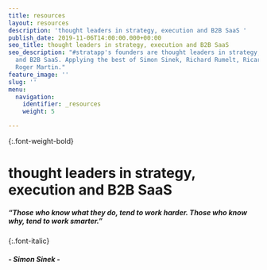 ```yaml
---
title: resources
layout: resources
description: 'thought leaders in strategy, execution and B2B SaaS '
publish_date: 2019-11-06T14:00:00.000+00:00
seo_title: thought leaders in strategy, execution and B2B SaaS
seo_description: "#stratapp's founders are thought leaders in strategy, execution
  and B2B SaaS. Applying the best of Simon Sinek, Richard Rumelt, Ricardo Semler and
  Roger Martin."
feature_image: ''
slug: ''
menu:
  navigation:
    identifier: _resources
    weight: 5

---
```

{:.font-weight-bold}

# thought leaders in strategy, execution and B2B SaaS

##### “Those who know _what_  they do, tend to work harder. Those who know _why_, tend to work smarter.”

{:.font-italic}

##### - Simon Sinek -